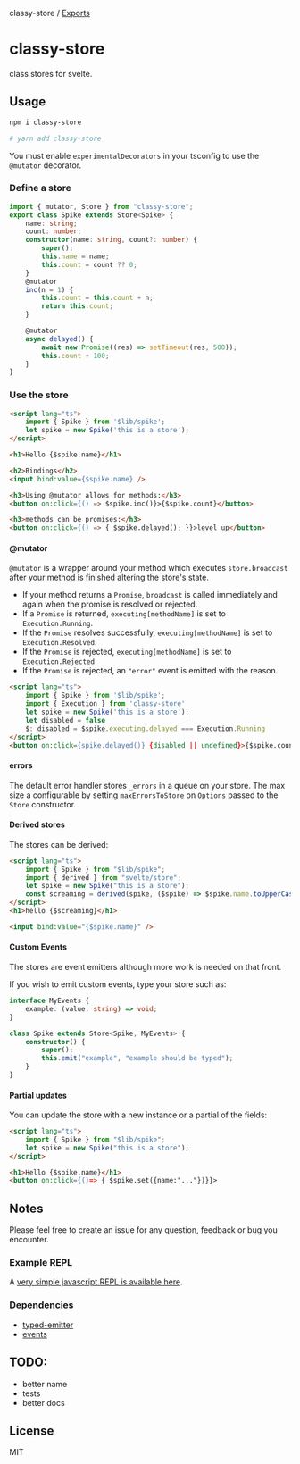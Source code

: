 classy-store / [Exports](modules.md)

# classy-store

class stores for svelte. 

## Usage

```bash
npm i classy-store

# yarn add classy-store
```

You must enable `experimentalDecorators` in your tsconfig to use the `@mutator` decorator.

### Define a store

```typescript
import { mutator, Store } from "classy-store";
export class Spike extends Store<Spike> {
	name: string;
	count: number;
	constructor(name: string, count?: number) {
		super();
		this.name = name;
		this.count = count ?? 0;
	}
	@mutator
	inc(n = 1) {
		this.count = this.count + n;
		return this.count;
	}

	@mutator
	async delayed() {
		await new Promise((res) => setTimeout(res, 500));
		this.count + 100;
	}
}
```

### Use the store

```html
<script lang="ts">
	import { Spike } from '$lib/spike';
	let spike = new Spike('this is a store');
</script>

<h1>Hello {$spike.name}</h1>

<h2>Bindings</h2>
<input bind:value={$spike.name} />

<h3>Using @mutator allows for methods:</h3>
<button on:click={() => $spike.inc()}>{$spike.count}</button>

<h3>methods can be promises:</h3>
<button on:click={() => { $spike.delayed(); }}>level up</button>
```

#### @mutator

`@mutator` is a wrapper around your method which executes `store.broadcast` after your method is finished altering the store's state.

- If your method returns a `Promise`, `broadcast` is called immediately and again when the promise is resolved or rejected.
- If a `Promise` is returned, `executing[methodName]` is set to `Execution.Running`. 
- If the `Promise` resolves successfully, `executing[methodName]` is set to `Execution.Resolved`. 
- If the `Promise` is rejected, `executing[methodName]` is set to  `Execution.Rejected` 
- If the `Promise` is rejected, an `"error"` event is emitted with the reason.

```html
<script lang="ts">
	import { Spike } from '$lib/spike';
	import { Execution } from 'classy-store'
	let spike = new Spike('this is a store');
	let disabled = false
	$: disabled = $spike.executing.delayed === Execution.Running
</script>
<button on:click={spike.delayed()} {disabled || undefined}>{$spike.count}</button>
```

#### errors

The default error handler stores `_errors` in a queue on your store. 
The max size a configurable by setting `maxErrorsToStore` on `Options` 
passed to the `Store` constructor.

#### Derived stores

The stores can be derived:

```html
<script lang="ts">
	import { Spike } from "$lib/spike";
	import { derived } from "svelte/store";
	let spike = new Spike("this is a store");
	const screaming = derived(spike, ($spike) => $spike.name.toUpperCase());
</script>
<h1>hello {$screaming}</h1>

<input bind:value="{$spike.name}" />
```

#### Custom Events
The stores are event emitters although more work is needed on that front.

If you wish to emit custom events, type your store such as:

```typescript
interface MyEvents {
	example: (value: string) => void;
}

class Spike extends Store<Spike, MyEvents> {
	constructor() {
		super();
		this.emit("example", "example should be typed");
	}
}
```
#### Partial updates

You can update the store with a new instance or a partial of the fields:

```html
<script lang="ts">
	import { Spike } from "$lib/spike";
	let spike = new Spike("this is a store");
</script>

<h1>Hello {$spike.name}</h1>
<button on:click={()=> { $spike.set({name:"..."})}}>
```

## Notes

Please feel free to create an issue for any question, feedback or bug you encounter.

### Example REPL

A [very simple javascript REPL is available here](https://svelte.dev/repl/585cbc7da2554a578a1f4d7661116bd0?version=3.41.0).

### Dependencies

-   [typed-emitter](https://github.com/andywer/typed-emitter)
-   [events](https://github.com/browserify/events)

## TODO:

-   better name
-   tests
-   better docs

## License
MIT
